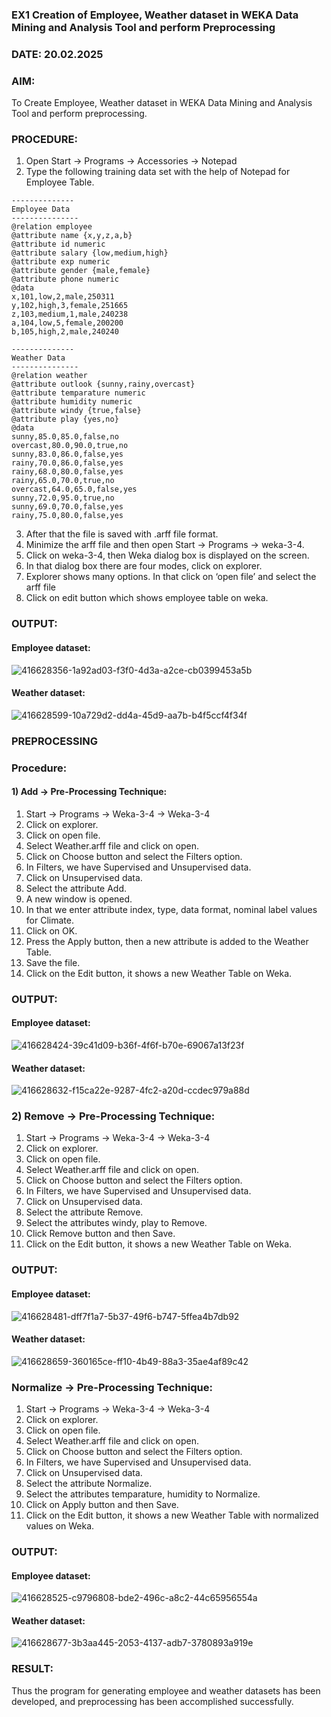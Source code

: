 ### EX1 Creation of Employee, Weather dataset in WEKA Data Mining and Analysis Tool and perform Preprocessing

### DATE: 20.02.2025

### AIM: 
  To Create Employee, Weather dataset in WEKA Data Mining and Analysis Tool and perform preprocessing.
  
### PROCEDURE: 

1) Open Start -> Programs -> Accessories -> Notepad
2) Type the following training data set with the help of Notepad for Employee Table.

```
--------------
Employee Data
---------------
@relation employee
@attribute name {x,y,z,a,b}
@attribute id numeric
@attribute salary {low,medium,high}
@attribute exp numeric
@attribute gender {male,female}
@attribute phone numeric
@data
x,101,low,2,male,250311
y,102,high,3,female,251665
z,103,medium,1,male,240238
a,104,low,5,female,200200
b,105,high,2,male,240240

--------------
Weather Data
---------------
@relation weather
@attribute outlook {sunny,rainy,overcast}
@attribute temparature numeric
@attribute humidity numeric
@attribute windy {true,false}
@attribute play {yes,no}
@data
sunny,85.0,85.0,false,no
overcast,80.0,90.0,true,no
sunny,83.0,86.0,false,yes
rainy,70.0,86.0,false,yes
rainy,68.0,80.0,false,yes
rainy,65.0,70.0,true,no
overcast,64.0,65.0,false,yes
sunny,72.0,95.0,true,no
sunny,69.0,70.0,false,yes
rainy,75.0,80.0,false,yes
```
3) After that the file is saved with .arff file format.
4) Minimize the arff file and then open Start -> Programs -> weka-3-4.
5) Click on weka-3-4, then Weka dialog box is displayed on the screen.
6) In that dialog box there are four modes, click on explorer.
7) Explorer shows many options. In that click on ‘open file’ and select the arff file
8) Click on edit button which shows employee table on weka.

### OUTPUT:

#### Employee dataset:

![416628356-1a92ad03-f3f0-4d3a-a2ce-cb0399453a5b](https://github.com/user-attachments/assets/edd2aab0-cca6-4b8d-94f1-9abc6e9fc81f)

#### Weather dataset:

![416628599-10a729d2-dd4a-45d9-aa7b-b4f5ccf4f34f](https://github.com/user-attachments/assets/e12fc1a0-5697-48d3-832a-b13233df5a32)

### PREPROCESSING

### Procedure:

#### 1) Add -> Pre-Processing Technique:
1) Start -> Programs -> Weka-3-4 -> Weka-3-4
2) Click on explorer.
3) Click on open file.
4) Select Weather.arff file and click on open.
5) Click on Choose button and select the Filters option.
6) In Filters, we have Supervised and Unsupervised data.
7) Click on Unsupervised data.
8) Select the attribute Add.
9) A new window is opened.
10) In that we enter attribute index, type, data format, nominal label values for Climate.
11) Click on OK.
12) Press the Apply button, then a new attribute is added to the Weather Table.
13) Save the file.
14) Click on the Edit button, it shows a new Weather Table on Weka.

### OUTPUT:

#### Employee dataset:

![416628424-39c41d09-b36f-4f6f-b70e-69067a13f23f](https://github.com/user-attachments/assets/eaa04370-ff33-4543-baa3-0899eccb096d)

#### Weather dataset:

![416628632-f15ca22e-9287-4fc2-a20d-ccdec979a88d](https://github.com/user-attachments/assets/7e88d06e-6cde-499d-8181-5be3f8a14fb3)

### 2) Remove -> Pre-Processing Technique:

1) Start -> Programs -> Weka-3-4 -> Weka-3-4
2) Click on explorer.
3) Click on open file.
4) Select Weather.arff file and click on open.
5) Click on Choose button and select the Filters option.
6) In Filters, we have Supervised and Unsupervised data.
7) Click on Unsupervised data.
8) Select the attribute Remove.
9) Select the attributes windy, play to Remove.
10) Click Remove button and then Save.
11) Click on the Edit button, it shows a new Weather Table on Weka.

### OUTPUT:

#### Employee dataset:

![416628481-dff7f1a7-5b37-49f6-b747-5ffea4b7db92](https://github.com/user-attachments/assets/6221f2e6-ae4d-4d94-baa5-3cda1ebf37a0)

#### Weather dataset:

![416628659-360165ce-ff10-4b49-88a3-35ae4af89c42](https://github.com/user-attachments/assets/396aa6c0-3f86-4c1c-97fd-c4343d5916c0)

### Normalize -> Pre-Processing Technique:

1) Start -> Programs -> Weka-3-4 -> Weka-3-4
2) Click on explorer.
3) Click on open file.
4) Select Weather.arff file and click on open.
5) Click on Choose button and select the Filters option.
6) In Filters, we have Supervised and Unsupervised data.
7) Click on Unsupervised data.
8) Select the attribute Normalize.
9) Select the attributes temparature, humidity to Normalize.
10) Click on Apply button and then Save.
11) Click on the Edit button, it shows a new Weather Table with normalized values on Weka.

### OUTPUT:

#### Employee dataset:

![416628525-c9796808-bde2-496c-a8c2-44c65956554a](https://github.com/user-attachments/assets/ec70e6aa-0cbb-4f4d-90a3-8f764eb578d3)

#### Weather dataset:

![416628677-3b3aa445-2053-4137-adb7-3780893a919e](https://github.com/user-attachments/assets/a2a5da7b-dc5d-44df-8bfe-c39861e83c27)


### RESULT: 

  Thus the program for generating employee and weather datasets has been developed, and preprocessing has been accomplished successfully.
